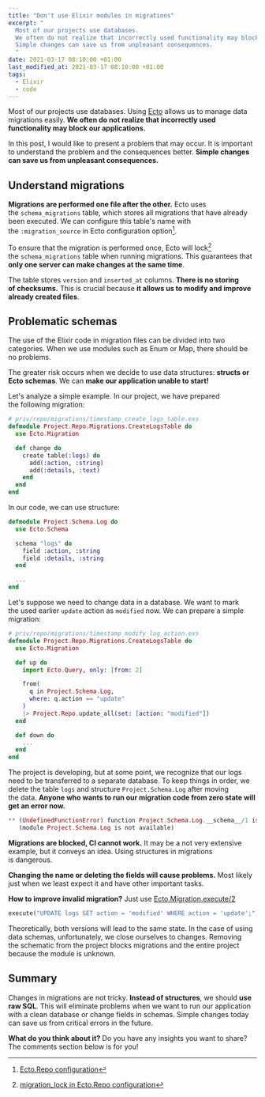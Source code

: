 ```yaml
---
title: "Don't use Elixir modules in migrations"
excerpt: "
  Most of our projects use databases.
  We often do not realize that incorrectly used functionality may block our applications.
  Simple changes can save us from unpleasant consequences.
  "
date: 2021-03-17 08:10:00 +01:00
last_modified_at: 2021-03-17 08:10:00 +01:00
tags:
  - Elixir
  - code
---
```


  Most of our projects use databases.
  Using [Ecto](https://hexdocs.pm/ecto/Ecto.html) allows us to manage data migrations easily.
  **We often do not realize that incorrectly used functionality may block our applications.**

  In this post, I would like to present a problem that may occur.
  It is important to understand the problem and the consequences better.
  **Simple changes can save us from unpleasant consequences.**

## Understand migrations

  **Migrations are performed one file after the other.**
  Ecto uses the `schema_migrations` table, which stores all migrations that have already been executed.
  We can configure this table's name with the `:migration_source` in Ecto configuration option[^migration_source].

  [^migration_source]: [Ecto.Repo configuration](https://hexdocs.pm/ecto_sql/Ecto.Migration.html#module-repo-configuration)

  To ensure that the migration is performed once, Ecto will lock[^ecto_lock] the `schema_migrations` table when running migrations.
  This guarantees that **only one server can make changes at the same time**.

  [^ecto_lock]: [migration_lock in Ecto.Repo configuration](https://hexdocs.pm/ecto_sql/Ecto.Migration.html#module-repo-configuration)

  The table stores `version` and `inserted_at` columns.
  **There is no storing of checksums.**
  This is crucial because **it allows us to modify and improve already created files**.

## Problematic schemas

  The use of the Elixir code in migration files can be divided into two categories.
  When we use modules such as Enum or Map, there should be no problems.

  The greater risk occurs when we decide to use data structures: **structs or Ecto schemas**.
  We can **make our application unable to start!**

  Let's analyze a simple example.
  In our project, we have prepared the following migration:

  ```elixir
  # priv/repo/migrations/timestamp_create_logs_table.exs
  defmodule Project.Repo.Migrations.CreateLogsTable do
    use Ecto.Migration

    def change do
      create table(:logs) do
        add(:action, :string)
        add(:details, :text)
      end
    end
  end
  ```

  In our code, we can use structure:
  ```elixir
  defmodule Project.Schema.Log do
    use Ecto.Schema

    schema "logs" do
      field :action, :string
      field :details, :string
    end

    ...
  end
  ```

  Let's suppose we need to change data in a database.
  We want to mark the used earlier `update` action as `modified` now.
  We can prepare a simple migration:

  ```elixir
  # priv/repo/migrations/timestamp_modify_log_action.exs
  defmodule Project.Repo.Migrations.CreateLogsTable do
    use Ecto.Migration

    def up do
      import Ecto.Query, only: [from: 2]

      from(
        q in Project.Schema.Log,
        where: q.action == "update"
      )
      |> Project.Repo.update_all(set: [action: "modified"])
    end

    def down do
      ...
    end
  end
  ```

  The project is developing, but at some point, we recognize that our logs need to be transferred to a separate database.
  To keep things in order, we delete the table `logs` and structure `Project.Schema.Log` after moving the data.
  **Anyone who wants to run our migration code from zero state will get an error now.**

  ```elixir
  ** (UndefinedFunctionError) function Project.Schema.Log.__schema__/1 is undefined
     (module Project.Schema.Log is not available)
  ```

  **Migrations are blocked, CI cannot work.**
  It may be a not very extensive example, but it conveys an idea.
  Using structures in migrations is dangerous.

  **Changing the name or deleting the fields will cause problems.**
  Most likely just when we least expect it and have other important tasks.

  **How to improve invalid migration?**
  Just use [Ecto.Migration.execute/2](https://hexdocs.pm/ecto_sql/Ecto.Migration.html#execute/2)

  ```elixir
  execute("UPDATE logs SET action = 'modified' WHERE action = 'update';")
  ```

  Theoretically, both versions will lead to the same state.
  In the case of using data schemas, unfortunately, we close ourselves to changes.
  Removing the schematic from the project blocks migrations and the entire project because the module is unknown.

## Summary

  Changes in migrations are not tricky.
  **Instead of structures**, we should **use raw SQL**.
  This will eliminate problems when we want to run our application with a clean database or change fields in schemas.
  Simple changes today can save us from critical errors in the future.

  **What do you think about it?**
  Do you have any insights you want to share?
  The comments section below is for you!
